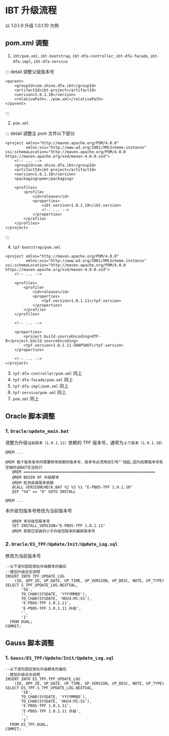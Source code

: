# IBT 升级流程

以 1.0.1.9 升级 1.0.1.10 为例

## pom.xml 调整

1. `ibt/pom.xml`, `ibt-bootstrap`, `ibt-dfa-controller`, `ibt-dfa-facade`, `ibt-dfa-impl`, `ibt-dfa-service`

::: detail 调整父级版本号

```xml{4}
<parent>
    <groupId>com.shine.dfa.ibt</groupId>
    <artifactId>ibt-project</artifactId>
    <version>1.0.1.10</version>
    <relativePath>../pom.xml</relativePath>
</parent>
```

:::

2. `pom.xml`

::: detail 调整主 pom 文件以下部分

```xml{6,13}
<project xmlns="http://maven.apache.org/POM/4.0.0"
         xmlns:xsi="http://www.w3.org/2001/XMLSchema-instance" xsi:schemaLocation="http://maven.apache.org/POM/4.0.0 https://maven.apache.org/xsd/maven-4.0.0.xsd">
    <!-- ... -->
    <groupId>com.shine.dfa.ibt</groupId>
    <artifactId>ibt-project</artifactId>
    <version>1.0.1.10</version>
    <packaging>pom</packaging>

    <profiles>
        <profile>
            <id>release</id>
            <properties>
                <ibt.version>1.0.1.10</ibt.version>
                <!-- ... -->
            </properties>
        </profile>
    </profiles>
</project>
```

:::

4. `tpf-bootstrap/pom.xml`

```xml{9,18}
<project xmlns="http://maven.apache.org/POM/4.0.0"
         xmlns:xsi="http://www.w3.org/2001/XMLSchema-instance" xsi:schemaLocation="http://maven.apache.org/POM/4.0.0 https://maven.apache.org/xsd/maven-4.0.0.xsd">
    <!-- ... -->

    <profiles>
        <profile>
            <id>release</id>
            <properties>
                <tpf.version>1.0.1.11</tpf.version>
            </properties>
        </profile>
    </profiles>

    <!-- ... -->

    <properties>
        <project.build.sourceEncoding>UTF-8</project.build.sourceEncoding>
        <tpf.version>1.0.1.11-SNAPSHOT</tpf.version>
    </properties>

    <!-- ... -->
</project>
```

3. `tpf-dfa-controller/pom.xml` 同上
4. `tpf-dfa-facade/pom.xml` 同上
5. `tpf-dfa-impl/pom.xml` 同上
6. `tpf-service/pom.xml` 同上
7. `pom.xml` 同上

## Oracle 脚本调整

### 1. `Oracle/update_main.bat`

调整为升级`当前版本（1.0.1.11）`依赖的 TPF 版本号，通常为`上个版本（1.0.1.10）`

```bat{7}
@REM ...

@REM 每个版本发布时需要修改依赖的版本号，版本号必须用双引号""括起,因为如果版本号有空格的话BAT无法执行
   @REM ==========================================================
   @REM BEGIN OF 升级脚本
   @REM 检测自身版本依赖
   @CALL VERSIONCHECK.BAT %2 %3 %1 "E-PBOS-TPF 1.0.1.10"
   @IF "%4" == "0" GOTO INSTALL

@REM ...
```

本升级包版本号修改为当前版本号

```text{2}
   @REM 本升级包版本号
   SET INSTALL_VERSION="E-PBOS-TPF 1.0.1.11"
   @REM 获取已安装的小于升级包版本的最新版本号
```

### 2. `Oracle/ES_TPF/Update/Init/Update_Log.sql`

修改为当前版本号

```sql{9-10}
--以下语句固定放在升级脚本的最后
--增加升级日志说明
INSERT INTO TPF_UPDATE_LOG
    (ID, APP_ID, UP_DATE, UP_TIME, UP_VERSION, UP_DESC, NOTE, UP_TYPE)
SELECT S_TPF_UPDATE_LOG.NEXTVAL,
       '56',
       TO_CHAR(SYSDATE, 'YYYYMMDD'),
       TO_CHAR(SYSDATE, 'HH24:MI:SS'),
       'E-PBOS-TPF 1.0.1.11',
       'E-PBOS-TPF 1.0.1.11 升级',
       '',
       '1'
  FROM DUAL;
COMMIT;
```

## Gauss 脚本调整

### 1. `Gauss/ES_TPF/Update/Init/Update_Log.sql`

```sql{9-10}
--以下语句固定放在升级脚本的最后
--增加升级日志说明
INSERT INTO ES_TPF.TPF_UPDATE_LOG
    (ID, APP_ID, UP_DATE, UP_TIME, UP_VERSION, UP_DESC, NOTE, UP_TYPE)
SELECT ES_TPF.S_TPF_UPDATE_LOG.NEXTVAL,
       '56',
       TO_CHAR(SYSDATE, 'YYYYMMDD'),
       TO_CHAR(SYSDATE, 'HH24:MI:SS'),
       'E-PBOS-TPF 1.0.1.11',
       'E-PBOS-TPF 1.0.1.11 升级',
       '',
       '1'
  FROM ES_TPF.DUAL;
COMMIT;
```
